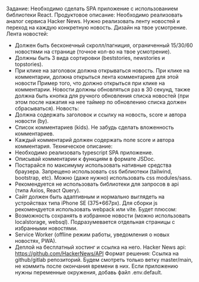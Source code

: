 Задание:
Необходимо сделать SPA приложение с использованием библиотеки React.
Продуктовое описание:
Необходимо реализовать аналог сервиса Hacker News. Нужно реализовать ленту новостей и переход на каждую конкретную новость. Дизайн на твое усмотрение.
Лента новостей:
 - Должен быть бесконечный скролл/пагниция, ограниченный 15/30/60 новостями на странице (точное кол-во на твое усмотрение).
 - Должны быть 3 вида сортировки (beststories, newstories и topstories).
 - При клике на заголовок должна открываться новость. При клике на комментарии, должна открыться лента комментариев для этой новости
Пример того, что должно открыться при клике на комментарии.
Новости должны обновляться раз в 30 секунд, также должна быть кнопка для ручного обновления списка новостей (при этом после нажатия на нее таймер по обновлению списка должен сбрасываться).
Новость:
 - Должна содержать заголовок и ссылку на новость, score и автора новости (by).
 - Список комментариев (kids). Не забудь сделать вложенность комментариев.
 - Каждый комментарий должен содержать поле score и автора комментария.
Техническое описание:
 - Необходимо реализовать typescript SPA приложение.
 - Описывай комментарии к функциям в формате JSDoc.
 - Постарайся по максимуму использовать нативные средства браузера. Запрещено использовать css библиотеки (tailwind, bootstrap, etc).
Можно (даже нужно) использовать css modules/sass.
 - Рекомендуется не использовать библиотеки для запросов в арі (типа Axios, React Query).
 - Сайт должен быть адаптивным и нормально выглядеть на устройствах типа iPhone SE (375*667рх).
Для сборки js рекомендуется использовать webpack или vite.
Будет плюсом:
 - Возможность сохранять в избранное новости (можно использовать localstorage, websql). Подразумевается отдельная страницы с избранными новостями.
 - Service Worker (offline режим работы, уведомления о новых новостях, PWA).
 - Деплой на бесплатный хостинг и ссылка на него.
Hacker News api: https://github.com/HackerNews/APl
Формат решения:
Ссылка на github/gitlab репозиторий. Будем смотреть только ветку master/main, не коммить после окончания времени в них.
Если приложению нужны переменные окружения, добавь файл .env.default.